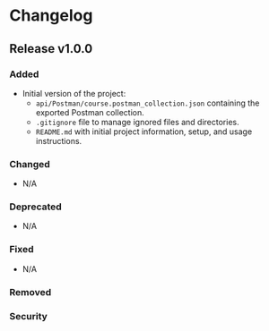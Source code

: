 # Changelog

## Release v1.0.0

### Added
- Initial version of the project:
  - `api/Postman/course.postman_collection.json` containing the exported Postman collection.
  - `.gitignore` file to manage ignored files and directories.
  - `README.md` with initial project information, setup, and usage instructions.

### Changed
- N/A

### Deprecated
- N/A

### Fixed
- N/A

### Removed
### Security
